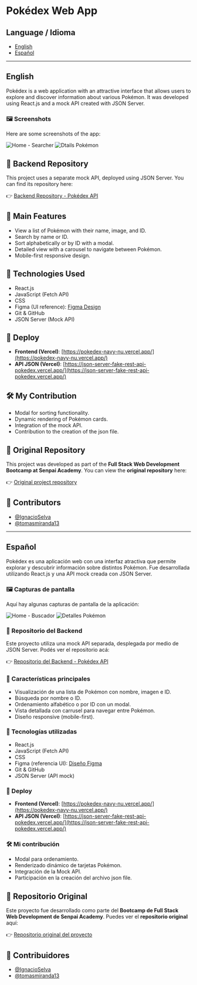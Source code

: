 # Pokédex Web App

## Language / Idioma

- [English](#english)
- [Español](#español)

---

## English

Pokédex is a web application with an attractive interface that allows users to explore and discover information about various Pokémon. It was developed using React.js and a mock API created with JSON Server.

### 🖼️ Screenshots

Here are some screenshots of the app:

![Home - Searcher](<./public/images/pokedex%20primera-vista%20(01).png>)
![Dtails Pokémon](./public/images/pokedex%20pikachu.png)

## 🔗 Backend Repository

This project uses a separate mock API, deployed using JSON Server. You can find its repository here:

👉 [Backend Repository - Pokédex API](https://github.com/EvelinRodriguezSmeding/json-server-fake-REST-API-Pokedex)

## 🌟 Main Features

- View a list of Pokémon with their name, image, and ID.
- Search by name or ID.
- Sort alphabetically or by ID with a modal.
- Detailed view with a carousel to navigate between Pokémon.
- Mobile-first responsive design.

## 🧩 Technologies Used

- React.js
- JavaScript (Fetch API)
- CSS
- Figma (UI reference): [Figma Design](https://www.figma.com/proto/jUWe3oGuG31EbBhZuuZb7S/Pok%C3%A9dex--Community-?type=design&node-id=1017-431&t=qfvoXFlf3iH8cFqD-0&scaling=scale-down&page-id=314%3A3&starting-point-node-id=1017%3A431&show-proto-sidebar=1)
- Git & GitHub
- JSON Server (Mock API)

## 🚀 Deploy

- **Frontend (Vercel)**: [https://pokedex-navy-nu.vercel.app/](https://pokedex-navy-nu.vercel.app/)
- **API JSON (Vercel)**: [https://json-server-fake-rest-api-pokedex.vercel.app/](https://json-server-fake-rest-api-pokedex.vercel.app/)

## 🛠️ My Contribution

- Modal for sorting functionality.
- Dynamic rendering of Pokémon cards.
- Integration of the mock API.
- Contribution to the creation of the json file.

## 🔗 Original Repository

This project was developed as part of the **Full Stack Web Development Bootcamp at Senpai Academy**. You can view the **original repository** here:

👉 [Original project repository](https://github.com/tomasmiranda13/Proyecto-2)

## 🤝 Contributors

- [@IgnacioSelva](https://github.com/IgnacioSelva)
- [@tomasmiranda13](https://github.com/tomasmiranda13)

---

## Español

Pokédex es una aplicación web con una interfaz atractiva que permite explorar y descubrir información sobre distintos Pokémon. Fue desarrollada utilizando React.js y una API mock creada con JSON Server.

### 🖼️ Capturas de pantalla

Aquí hay algunas capturas de pantalla de la aplicación:

![Home - Buscador](<./public/images/pokedex%20primera-vista%20(01).png>)
![Detalles Pokémon](./public/images/pokedex%20pikachu.png)

### 🔗 Repositorio del Backend

Este proyecto utiliza una mock API separada, desplegada por medio de JSON Server. Podés ver el repositorio acá:

👉 [Repositorio del Backend - Pokédex API](https://github.com/EvelinRodriguezSmeding/json-server-fake-REST-API-Pokedex)

### 🌟 Características principales

- Visualización de una lista de Pokémon con nombre, imagen e ID.
- Búsqueda por nombre o ID.
- Ordenamiento alfabético o por ID con un modal.
- Vista detallada con carrusel para navegar entre Pokémon.
- Diseño responsive (mobile-first).

### 🧩 Tecnologías utilizadas

- React.js
- JavaScript (Fetch API)
- CSS
- Figma (referencia UI): [Diseño Figma](https://www.figma.com/proto/jUWe3oGuG31EbBhZuuZb7S/Pok%C3%A9dex--Community-?type=design&node-id=1017-431&t=qfvoXFlf3iH8cFqD-0&scaling=scale-down&page-id=314%3A3&starting-point-node-id=1017%3A431&show-proto-sidebar=1)
- Git & GitHub
- JSON Server (API mock)

### 🚀 Deploy

- **Frontend (Vercel)**: [https://pokedex-navy-nu.vercel.app/](https://pokedex-navy-nu.vercel.app/)
- **API JSON (Vercel)**: [https://json-server-fake-rest-api-pokedex.vercel.app/](https://json-server-fake-rest-api-pokedex.vercel.app/)

### 🛠️ Mi contribución

- Modal para ordenamiento.
- Renderizado dinámico de tarjetas Pokémon.
- Integración de la Mock API.
- Participación en la creación del archivo json file.

## 🔗 Repositorio Original

Este proyecto fue desarrollado como parte del **Bootcamp de Full Stack Web Development de Senpai Academy**. Puedes ver el **repositorio original** aquí:

👉 [Repositorio original del proyecto](https://github.com/tomasmiranda13/Proyecto-2)

## 🤝 Contribuidores

- [@IgnacioSelva](https://github.com/IgnacioSelva)
- [@tomasmiranda13](https://github.com/tomasmiranda13)

